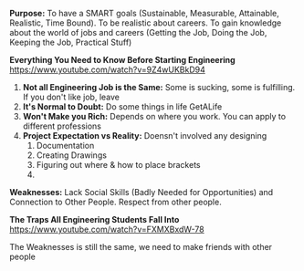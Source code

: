 **Purpose:** To have a SMART goals (Sustainable, Measurable, Attainable, Realistic, Time Bound). To be realistic about careers. To gain knowledge about the world of jobs and careers (Getting the Job, Doing the Job, Keeping the Job, Practical Stuff)

**Everything You Need to Know Before Starting Engineering** https://www.youtube.com/watch?v=9Z4wUKBkD94

1. **Not all Engineering Job is the Same:** Some is sucking, some is fulfilling. If you don't like job, leave
2. **It's Normal to Doubt:** Do some things in life GetALife
3. **Won't Make you Rich:** Depends on where you work. You can apply to different professions
4. **Project Expectation vs Reality:** Doensn't involved any designing
	1. Documentation
	2. Creating Drawings
	3. Figuring out where & how to place brackets
	4.   

**Weaknesses:** Lack Social Skills (Badly Needed for Opportunities) and Connection to Other People. Respect from other people.

**The Traps All Engineering Students Fall Into** https://www.youtube.com/watch?v=FXMXBxdW-78

The Weaknesses is still the same, we need to make friends with other people